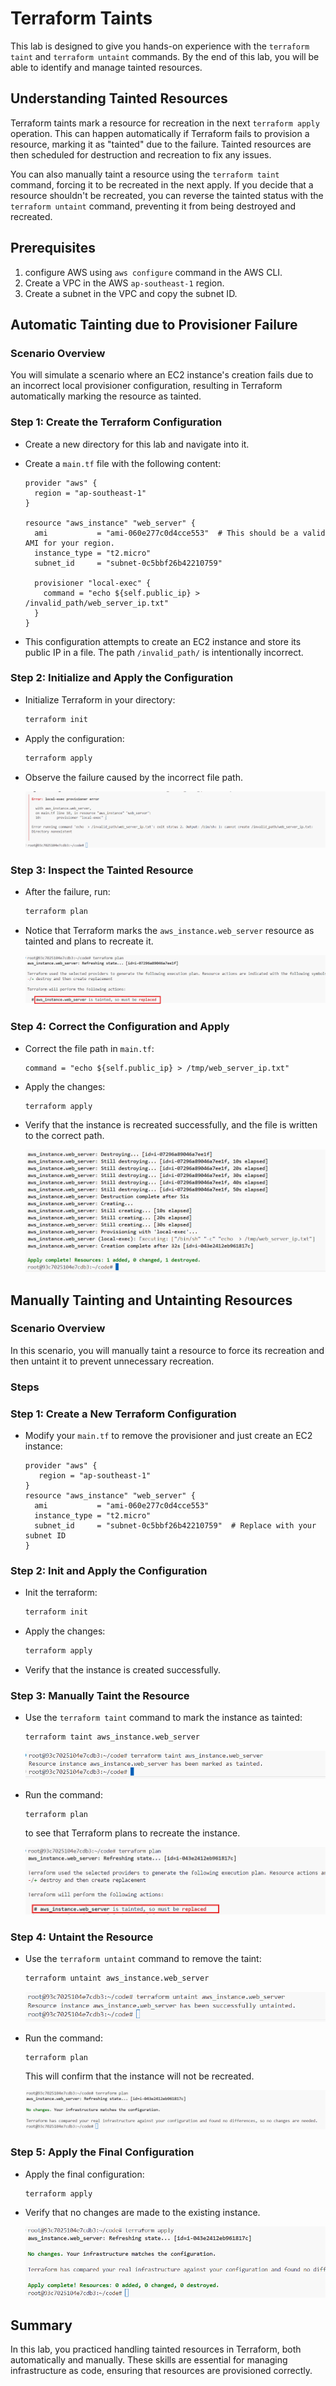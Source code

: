 # Terraform Taints

This lab is designed to give you hands-on experience with the `terraform taint` and `terraform untaint` commands. By the end of this lab, you will be able to identify and manage tainted resources.

## Understanding Tainted Resources

Terraform taints mark a resource for recreation in the next `terraform apply` operation. This can happen automatically if Terraform fails to provision a resource, marking it as "tainted" due to the failure. Tainted resources are then scheduled for destruction and recreation to fix any issues. 

You can also manually taint a resource using the `terraform taint` command, forcing it to be recreated in the next apply. If you decide that a resource shouldn't be recreated, you can reverse the tainted status with the `terraform untaint` command, preventing it from being destroyed and recreated.

## Prerequisites

1. configure AWS using `aws configure` command in the AWS CLI.
2. Create a VPC in the AWS `ap-southeast-1` region.  
3. Create a subnet in the VPC and copy the subnet ID.

## Automatic Tainting due to Provisioner Failure

### **Scenario Overview**
You will simulate a scenario where an EC2 instance's creation fails due to an incorrect local provisioner configuration, resulting in Terraform automatically marking the resource as tainted.

### **Step 1: Create the Terraform Configuration**
   - Create a new directory for this lab and navigate into it.
   - Create a `main.tf` file with the following content:

     ```hcl
     provider "aws" {
       region = "ap-southeast-1"
     }

     resource "aws_instance" "web_server" {
       ami           = "ami-060e277c0d4cce553"  # This should be a valid AMI for your region.
       instance_type = "t2.micro"
       subnet_id     = "subnet-0c5bbf26b42210759" 

       provisioner "local-exec" {
         command = "echo ${self.public_ip} > /invalid_path/web_server_ip.txt"
       }
     }
     ```
   - This configuration attempts to create an EC2 instance and store its public IP in a file. The path `/invalid_path/` is intentionally incorrect.

### **Step 2: Initialize and Apply the Configuration**
   - Initialize Terraform in your directory:

     ```bash
     terraform init
     ```
   - Apply the configuration:
     ```bash
     terraform apply
     ```
   - Observe the failure caused by the incorrect file path.

      ![alt text](https://github.com/Minhaz00/Terraform-Labs/blob/main/Terraform%20Labs/20.%20Terraform%20taints/images/image.png?raw=true)

### **Step 3: Inspect the Tainted Resource**
   - After the failure, run:

     ```bash
     terraform plan
     ```
   - Notice that Terraform marks the `aws_instance.web_server` resource as tainted and plans to recreate it.

      ![alt text](https://github.com/Minhaz00/Terraform-Labs/blob/main/Terraform%20Labs/20.%20Terraform%20taints/images/image-1.png?raw=true)

### **Step 4: Correct the Configuration and Apply**
   - Correct the file path in `main.tf`:

     ```hcl
     command = "echo ${self.public_ip} > /tmp/web_server_ip.txt"
     ```
   - Apply the changes:

     ```bash
     terraform apply
     ```
   - Verify that the instance is recreated successfully, and the file is written to the correct path.

      ![alt text](https://github.com/Minhaz00/Terraform-Labs/blob/main/Terraform%20Labs/20.%20Terraform%20taints/images/image-2.png?raw=true)



## Manually Tainting and Untainting Resources

### **Scenario Overview**
In this scenario, you will manually taint a resource to force its recreation and then untaint it to prevent unnecessary recreation.

### **Steps**

### **Step 1: Create a New Terraform Configuration**
   - Modify your `main.tf` to remove the provisioner and just create an EC2 instance:

     ```hcl
     provider "aws" {
        region = "ap-southeast-1"
     } 
     resource "aws_instance" "web_server" {
       ami           = "ami-060e277c0d4cce553"
       instance_type = "t2.micro"
       subnet_id     = "subnet-0c5bbf26b42210759"  # Replace with your subnet ID
     }
     ```

### **Step 2: Init and Apply the Configuration**

   - Init the terraform:

     ```bash
     terraform init
     ```

   - Apply the changes:

     ```bash
     terraform apply
     ```
   - Verify that the instance is created successfully.

### **Step 3: Manually Taint the Resource**
   - Use the `terraform taint` command to mark the instance as tainted:

     ```bash
     terraform taint aws_instance.web_server
     ```

      ![alt text](https://github.com/Minhaz00/Terraform-Labs/blob/main/Terraform%20Labs/20.%20Terraform%20taints/images/image-3.png?raw=true)

   - Run the command:
      ```
      terraform plan
      ```
      to see that Terraform plans to recreate the instance.

        ![alt text](https://github.com/Minhaz00/Terraform-Labs/blob/main/Terraform%20Labs/20.%20Terraform%20taints/images/image-4.png?raw=true)

### **Step 4: Untaint the Resource**
   - Use the `terraform untaint` command to remove the taint:

     ```bash
     terraform untaint aws_instance.web_server
     ```

      ![alt text](https://github.com/Minhaz00/Terraform-Labs/blob/main/Terraform%20Labs/20.%20Terraform%20taints/images/image-5.png?raw=true)

   - Run the command: 
      ```
      terraform plan
      ``` 
      This will confirm that the instance will not be recreated.

        ![alt text](https://github.com/Minhaz00/Terraform-Labs/blob/main/Terraform%20Labs/20.%20Terraform%20taints/images/image-6.png?raw=true)

### **Step 5: Apply the Final Configuration**
   - Apply the final configuration:

     ```bash
     terraform apply
     ```
   - Verify that no changes are made to the existing instance.

      ![alt text](https://github.com/Minhaz00/Terraform-Labs/blob/main/Terraform%20Labs/20.%20Terraform%20taints/images/image-7.png?raw=true)

## **Summary**

In this lab, you practiced handling tainted resources in Terraform, both automatically and manually. These skills are essential for managing infrastructure as code, ensuring that resources are provisioned correctly.